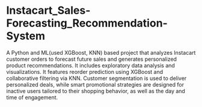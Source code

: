 # Instacart_Sales-Forecasting_Recommendation-System
A Python and ML(used XGBoost, KNN) based project that analyzes Instacart customer orders to forecast future sales and generates personalized product recommendations. It includes exploratory data analysis and visualizations. It features reorder prediction using XGBoost and collaborative filtering via KNN. Customer segmentation is used to deliver personalized deals, while smart promotional strategies are designed for inactive users tailored to their shopping behavior, as well as the day and time of engagement.

